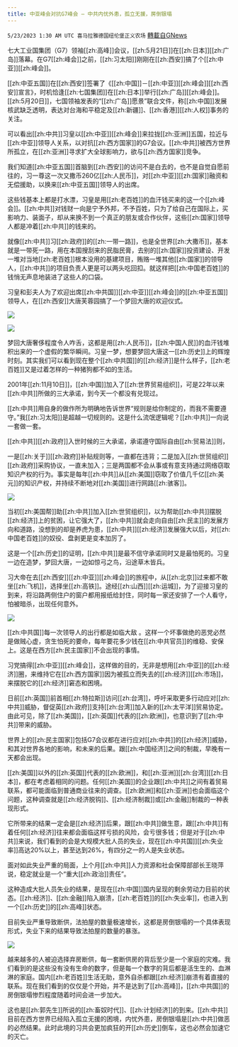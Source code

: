 ```yaml
---
title: 中亚峰会对抗G7峰会 — 中共内忧外患，孤立无援，房倒银塌
---
```

`5/23/2023 1:30 AM UTC 喜马拉雅德国纽伦堡正义农场` [轉載自GNews](https://gnews.org/articles/1322693)

         

七大工业国集团（G7）领袖[[zh:高峰]]会议，[[zh:5月21日]]在[[zh:日本]][[zh:广岛]]落幕。在G7[[zh:峰会]]之前，[[zh:习太阳]]刚刚在[[zh:西安]]搞了个[[zh:中亚]][[zh:峰会]]。

[[zh:中亚五国]]在[[zh:西安]]签署了《[[zh:中国]]－[[zh:中亚]][[zh:峰会]][[zh:西安]]宣言》，时机恰逢[[zh:七国集团]]在[[zh:日本]]举行[[zh:广岛]][[zh:峰会]]。[[zh:5月20日]]，七国领袖发表的“[[zh:广岛]]愿景”联合文件，称[[zh:中国]]发展核武缺乏透明，表达对台海和平稳定及[[zh:新疆]]、[[zh:香港]][[zh:人权]]事务的关注。

可以看出[[zh:中共]]习皇以[[zh:中亚]][[zh:峰会]]来拉拢[[zh:亚洲]]五国，拉近与[[zh:中亚]]领导人关系，以对抗[[zh:西方国家]]的G7会议。[[zh:中共]]被西方世界所孤立，在[[zh:亚洲]]寻求扩大全球影响力，欲与[[zh:西方国家]]竞争。

我们知道[[zh:中亚五国]]首脑到[[zh:西安]]的访问不是白去的，也不是自觉自愿前往的，习一尊这一次又撒币260亿[[zh:人民币]]，对[[zh:中亚]][[zh:国家]]融资和无偿援助，以换来[[zh:中亚五国]]领导人的出席。

这些钱基本上都是打水漂，习皇是用[[zh:老百姓]]的血汗钱买来的这一个[[zh:峰会]]。[[zh:中共]]对钱财一向是宁予外邦，不予百姓，只为了给自己在国际上，买影响力、装面子，却从来换不到一个真正的朋友或合作伙伴，这些[[zh:国家]]领导人都是冲着[[zh:中共]]的钱来的。

就像[[zh:中共]]习[[zh:政府]]的[[zh:一带一路]]，也是全世界[[zh:大撒币]]，基本就是一带死一路，用在本国搜刮来的民脂民膏，去别的[[zh:国家]]投资建设、开发一堆对当地[[zh:老百姓]]根本没用的基建项目，贿赂一堆其他[[zh:国家]]的领导人，[[zh:中共]]的项目负责人更是可以两头吃回扣。就这样把[[zh:中国老百姓]]的钱悄无声息地装进了这些人的口袋。

习皇和彭夫人为了欢迎出席[[zh:中共国]][[zh:中亚]][[zh:峰会]]的[[zh:中亚五国]]领导人，在[[zh:西安]]大唐芙蓉园搞了一个梦回大唐的欢迎仪式。

![](https://i.imgur.com/JqLZIb4.jpg)

![](https://i.imgur.com/GKdAF4b.jpg)

梦回大唐奢侈程度令人咋舌，这都是用[[zh:人民币]]，[[zh:中国人民]]的血汗钱堆积出来的一个虚假的繁华瞬间。习皇一梦，想要梦回大唐这一[[zh:历史]]上的辉煌时刻。其实我们可以看到现在整个[[zh:中共国]]的[[zh:经济]]是什么样子，[[zh:老百姓]]又是过着怎样的一种猪狗都不如的生活。

         

2001年[[zh:11月10日]]，[[zh:中国]]加入了[[zh:世界贸易组织]]，可是22年以来[[zh:中共]]所做的三大承诺，到今天一个都没有兑现过。

[[zh:中共]]用自身的做作所为明确地告诉世界“规则是给你制定的，而我不需要遵守。”我[[zh:习太阳]]是超越一切规则的。这是什么流氓逻辑呢？[[zh:中共]]一向说一套做一套。

[[zh:中共]][[zh:政府]]入世时候的三大承诺，承诺遵守国际自由[[zh:贸易法]]则，

一是[[zh:关于]][[zh:政府]]补贴规则等，一直都在违背；二是加入[[zh:世贸组织]][[zh:政府]]采购协议，一直未加入；三是两国都不会从事或有意支持通过网络窃取知识产权的行为。事实是每年[[zh:中共]]从[[zh:美国]]窃取了价值几千亿[[zh:美元]]的知识产权，并持续不断地对[[zh:美国]]进行网路[[zh:骇客]]。


![](https://i.imgur.com/AN9sdve.jpg)

         

当初[[zh:美国帮]]助[[zh:中共]]加入[[zh:世贸组织]]，以为帮助[[zh:中共]]摆脱[[zh:经济]]上的贫困，让它强大了，[[zh:中共]]就会走向自由[[zh:民主]]的发展方向和道路，没想到的却是养虎为患，[[zh:中共]][[zh:经济]]发展强大以后，对[[zh:中国老百姓]]的奴役、盘剥更是变本加厉了。

这是一个[[zh:历史]]的证明，[[zh:中共]]是最不信守承诺同时又是最怕死的。习皇一边在造梦，梦回大唐，一边如惊弓之鸟，沿途草木皆兵。

习大帝在去[[zh:西安]][[zh:中亚]][[zh:峰会]]的旅程中，从[[zh:北京]]过来都不敢坐[[zh:飞机]]，选择坐[[zh:高铁]]。途经[[zh:山西]][[zh:运城]]，为了迎接习皇的到来，将沿路两侧住户的窗户都用报纸给封住，同时每一家还安排了一个人看守，怕被暗杀，出现任何意外。


![](https://i.imgur.com/lvYO488.jpg)

         

[[zh:中共国]]每一次领导人的出行都是如临大敌 。这样一个坏事做绝的恶党必然是做贼心虚，贪生怕死的要命，每年要花多少钱在[[zh:中共官员]]的维稳、安保上。这是在西方[[zh:民主国家]]不会出现的事情。

习党搞得[[zh:中亚]][[zh:峰会]]，这样做的目的，无非是想用[[zh:中亚]]的[[zh:经济]]圈，来维持它在[[zh:西方国家]]因为被孤立而失去的[[zh:经济]][[zh:市场]]，来摆脱它的[[zh:经济]]窘态和困境。

日前[[zh:英国]]前首相[[zh:特拉斯]]访问[[zh:台湾]]，呼吁采取更多行动应对[[zh:中共]]威胁，督促英[[zh:政府]]支持[[zh:台湾]]加入新的[[zh:太平洋]]贸易协定。由此可见，除了[[zh:美国]]，[[zh:英国]]代表的[[zh:欧洲]]，也意识到了[[zh:中共]]带来的威胁。

世界上的[[zh:民主国家]]包括G7会议都在进行应对[[zh:中共]]的[[zh:经济]]威胁，和其对世界各地的影响，和未来的后果。跟[[zh:中国经济]]之间的制裁，早晚有一天都会出现。

[[zh:美国]]以外的[[zh:英国]]代表的[[zh:欧洲]]，和[[zh:亚洲]][[zh:台湾]][[zh:日本]]，都在考虑着相同的问题。任何[[zh:美国]]的企业跟[[zh:中共]]之间有着贸易联系，都可能面临到普通商业往来的调查。[[zh:欧洲]]和[[zh:亚洲]]也会面临这个问题，这种调查就是[[zh:经济脱钩]]、[[zh:经济制裁]]或[[zh:金融]]制裁的一种表现形式。

它所带来的结果一定会是[[zh:经济]]后果，跟[[zh:中共]]做生意，跟[[zh:中共]]有着任何[[zh:经济]]往来都会面临这样亏损的风险，会亏很多钱；但是对于[[zh:中共]]来说，我们看到的会是大规模大批人员的失业，现在[[zh:中共国]][[zh:失业率]]高达20%以上，甚至达到26%，有四分之一的人是失业状态。

面对如此失业严重的局面，上个月[[zh:中共]]人力资源和社会保障部部长王晓萍说，稳定就业是一个“重大[[zh:政治]]责任”。

这种造成大批人员失业的结果，是现在[[zh:中国]]国内呈现的剩余劳动力目前的状态。[[zh:经济]]、[[zh:金融]]陷入崩溃，[[zh:老百姓]]的[[zh:失业率]]，也进入到一个[[zh:历史]]的[[zh:高峰]]状态。

目前失业严重导致断供，法拍屋的数量极速增长，这都是房倒银塌的一个具体表现形式，失业下来的结果导致法拍屋的数量的暴涨。


![](https://i.imgur.com/0VlNcXM.jpg)

         

越来越多的人被迫选择弃房断供，每一套断供房的背后至少是一个家庭的灾难。我们看到的是这些没有没有生命的数字，但是每一个数字的背后都是活生生的、血淋淋的家庭。国内[[zh:老百姓]]生活无助，意外自杀都跟[[zh:经济]]崩溃有着直接的联系。现在我们看到的仅仅是个开始，并不是达到了[[zh:高峰]]，[[zh:中共国]]的房倒银塌惨烈程度随着时间会进一步加大。

这也是[[zh:郭先生]]所说的[[zh:畜奴时代]]、[[zh:计划经济]]的到来。[[zh:中共]]目前在西方世界已经陷入孤立无援的困境，内忧外患，房倒银塌是[[zh:中共]]做恶的必然结果。此时此境的习共会更加疯狂的开[[zh:历史]]倒车，这也必然会加速它的灭亡。
